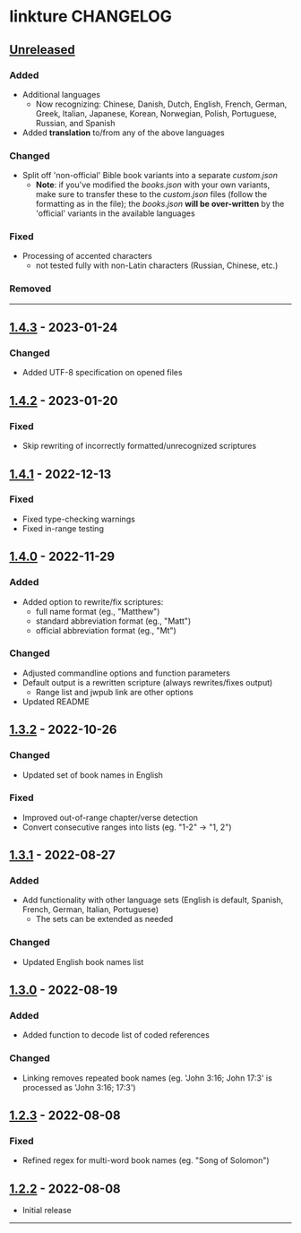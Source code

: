 # linkture CHANGELOG

## [Unreleased]

### Added

- Additional languages
  - Now recognizing: Chinese, Danish, Dutch, English, French, German, Greek, Italian, Japanese, Korean, Norwegian, Polish, Portuguese, Russian, and Spanish
- Added **translation** to/from any of the above languages

### Changed

- Split off 'non-official' Bible book variants into a separate *custom.json*
  - **Note**: if you've modified the *books.json* with your own variants, make sure to transfer these to the *custom.json* files (follow the formatting as in the file); the *books.json* **will be over-written** by the 'official' variants in the available languages

### Fixed

- Processing of accented characters
  - not tested fully with non-Latin characters (Russian, Chinese, etc.)

### Removed

____
## [1.4.3] - 2023-01-24

### Changed

- Added UTF-8 specification on opened files

## [1.4.2] - 2023-01-20

### Fixed

- Skip rewriting of incorrectly formatted/unrecognized scriptures

## [1.4.1] - 2022-12-13

### Fixed

- Fixed type-checking warnings
- Fixed in-range testing

## [1.4.0] - 2022-11-29

### Added

- Added option to rewrite/fix scriptures:
  - full name format (eg., "Matthew")
  - standard abbreviation format (eg., "Matt")
  - official abbreviation format (eg., "Mt")

### Changed

- Adjusted commandline options and function parameters
- Default output is a rewritten scripture (always rewrites/fixes output)
  - Range list and jwpub link are other options
- Updated README

## [1.3.2] - 2022-10-26

### Changed

- Updated set of book names in English

### Fixed

- Improved out-of-range chapter/verse detection
- Convert consecutive ranges into lists (eg. "1-2" -> "1, 2")

## [1.3.1] - 2022-08-27

### Added

- Add functionality with other language sets (English is default, Spanish, French, German, Italian, Portuguese)
  - The sets can be extended as needed

### Changed

- Updated English book names list

## [1.3.0] - 2022-08-19

### Added

- Added function to decode list of coded references

### Changed

- Linking removes repeated book names (eg. 'John 3:16; John 17:3' is processed as 'John 3:16; 17:3')

## [1.2.3] - 2022-08-08

### Fixed

- Refined regex for multi-word book names (eg. "Song of Solomon")

## [1.2.2] - 2022-08-08

- Initial release

____
[Unreleased]: https://github.com/erykjj/linkture
[1.4.3]:https://github.com/erykjj/linkture/releases/tag/v1.4.3
[1.4.2]:https://github.com/erykjj/linkture/releases/tag/v1.4.2
[1.4.1]:https://github.com/erykjj/linkture/releases/tag/v1.4.1
[1.4.0]:https://github.com/erykjj/linkture/releases/tag/v1.4.0
[1.3.2]:https://github.com/erykjj/linkture/releases/tag/v1.3.2
[1.3.1]:https://github.com/erykjj/linkture/releases/tag/v1.3.1
[1.3.0]:https://github.com/erykjj/linkture/releases/tag/v1.3.0
[1.2.3]:https://github.com/erykjj/linkture/releases/tag/v1.2.3
[1.2.2]:https://github.com/erykjj/linkture/releases/tag/v1.2.2
